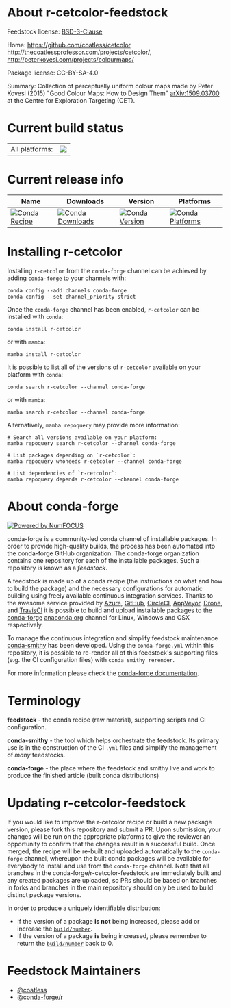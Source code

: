 About r-cetcolor-feedstock
==========================

Feedstock license: [BSD-3-Clause](https://github.com/conda-forge/r-cetcolor-feedstock/blob/main/LICENSE.txt)

Home: https://github.com/coatless/cetcolor, http://thecoatlessprofessor.com/projects/cetcolor/, http://peterkovesi.com/projects/colourmaps/

Package license: CC-BY-SA-4.0

Summary: Collection of perceptually uniform colour maps made by Peter Kovesi (2015) "Good Colour Maps: How to Design Them" <arXiv:1509.03700> at the Centre for Exploration Targeting (CET).

Current build status
====================


<table><tr><td>All platforms:</td>
    <td>
      <a href="https://dev.azure.com/conda-forge/feedstock-builds/_build/latest?definitionId=11595&branchName=main">
        <img src="https://dev.azure.com/conda-forge/feedstock-builds/_apis/build/status/r-cetcolor-feedstock?branchName=main">
      </a>
    </td>
  </tr>
</table>

Current release info
====================

| Name | Downloads | Version | Platforms |
| --- | --- | --- | --- |
| [![Conda Recipe](https://img.shields.io/badge/recipe-r--cetcolor-green.svg)](https://anaconda.org/conda-forge/r-cetcolor) | [![Conda Downloads](https://img.shields.io/conda/dn/conda-forge/r-cetcolor.svg)](https://anaconda.org/conda-forge/r-cetcolor) | [![Conda Version](https://img.shields.io/conda/vn/conda-forge/r-cetcolor.svg)](https://anaconda.org/conda-forge/r-cetcolor) | [![Conda Platforms](https://img.shields.io/conda/pn/conda-forge/r-cetcolor.svg)](https://anaconda.org/conda-forge/r-cetcolor) |

Installing r-cetcolor
=====================

Installing `r-cetcolor` from the `conda-forge` channel can be achieved by adding `conda-forge` to your channels with:

```
conda config --add channels conda-forge
conda config --set channel_priority strict
```

Once the `conda-forge` channel has been enabled, `r-cetcolor` can be installed with `conda`:

```
conda install r-cetcolor
```

or with `mamba`:

```
mamba install r-cetcolor
```

It is possible to list all of the versions of `r-cetcolor` available on your platform with `conda`:

```
conda search r-cetcolor --channel conda-forge
```

or with `mamba`:

```
mamba search r-cetcolor --channel conda-forge
```

Alternatively, `mamba repoquery` may provide more information:

```
# Search all versions available on your platform:
mamba repoquery search r-cetcolor --channel conda-forge

# List packages depending on `r-cetcolor`:
mamba repoquery whoneeds r-cetcolor --channel conda-forge

# List dependencies of `r-cetcolor`:
mamba repoquery depends r-cetcolor --channel conda-forge
```


About conda-forge
=================

[![Powered by
NumFOCUS](https://img.shields.io/badge/powered%20by-NumFOCUS-orange.svg?style=flat&colorA=E1523D&colorB=007D8A)](https://numfocus.org)

conda-forge is a community-led conda channel of installable packages.
In order to provide high-quality builds, the process has been automated into the
conda-forge GitHub organization. The conda-forge organization contains one repository
for each of the installable packages. Such a repository is known as a *feedstock*.

A feedstock is made up of a conda recipe (the instructions on what and how to build
the package) and the necessary configurations for automatic building using freely
available continuous integration services. Thanks to the awesome service provided by
[Azure](https://azure.microsoft.com/en-us/services/devops/), [GitHub](https://github.com/),
[CircleCI](https://circleci.com/), [AppVeyor](https://www.appveyor.com/),
[Drone](https://cloud.drone.io/welcome), and [TravisCI](https://travis-ci.com/)
it is possible to build and upload installable packages to the
[conda-forge](https://anaconda.org/conda-forge) [anaconda.org](https://anaconda.org/)
channel for Linux, Windows and OSX respectively.

To manage the continuous integration and simplify feedstock maintenance
[conda-smithy](https://github.com/conda-forge/conda-smithy) has been developed.
Using the ``conda-forge.yml`` within this repository, it is possible to re-render all of
this feedstock's supporting files (e.g. the CI configuration files) with ``conda smithy rerender``.

For more information please check the [conda-forge documentation](https://conda-forge.org/docs/).

Terminology
===========

**feedstock** - the conda recipe (raw material), supporting scripts and CI configuration.

**conda-smithy** - the tool which helps orchestrate the feedstock.
                   Its primary use is in the construction of the CI ``.yml`` files
                   and simplify the management of *many* feedstocks.

**conda-forge** - the place where the feedstock and smithy live and work to
                  produce the finished article (built conda distributions)


Updating r-cetcolor-feedstock
=============================

If you would like to improve the r-cetcolor recipe or build a new
package version, please fork this repository and submit a PR. Upon submission,
your changes will be run on the appropriate platforms to give the reviewer an
opportunity to confirm that the changes result in a successful build. Once
merged, the recipe will be re-built and uploaded automatically to the
`conda-forge` channel, whereupon the built conda packages will be available for
everybody to install and use from the `conda-forge` channel.
Note that all branches in the conda-forge/r-cetcolor-feedstock are
immediately built and any created packages are uploaded, so PRs should be based
on branches in forks and branches in the main repository should only be used to
build distinct package versions.

In order to produce a uniquely identifiable distribution:
 * If the version of a package **is not** being increased, please add or increase
   the [``build/number``](https://docs.conda.io/projects/conda-build/en/latest/resources/define-metadata.html#build-number-and-string).
 * If the version of a package **is** being increased, please remember to return
   the [``build/number``](https://docs.conda.io/projects/conda-build/en/latest/resources/define-metadata.html#build-number-and-string)
   back to 0.

Feedstock Maintainers
=====================

* [@coatless](https://github.com/coatless/)
* [@conda-forge/r](https://github.com/orgs/conda-forge/teams/r/)

